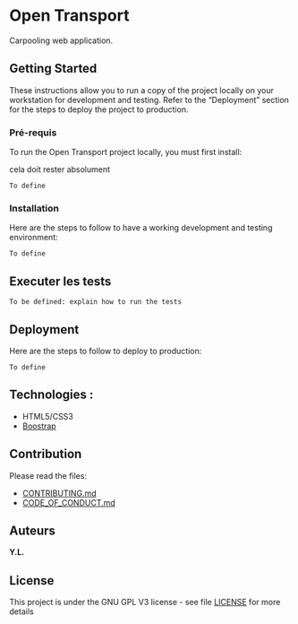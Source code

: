 # Open Transport

Carpooling web application.

## Getting Started
These instructions allow you to run a copy of the project locally on your workstation for development and testing. Refer to the “Deployment” section for the steps to deploy the project to production.

### Pré-requis
To run the Open Transport project locally, you must first install:

cela doit rester absolument
```
To define

```

### Installation

Here are the steps to follow to have a working development and testing environment:


```
To define
```



## Executer les tests

```
To be defined: explain how to run the tests
```


## Deployment

Here are the steps to follow to deploy to production:

```
To define
```

## Technologies :

* HTML5/CSS3
* [Boostrap](https://getbootstrap.com/)

## Contribution

Please read the files:
* [CONTRIBUTING.md](https://github.com/OpenClassrooms-Student-Center/7688581-Expert-Git-GitHub/blob/main/CONTRIBUTING.md)
* [CODE_OF_CONDUCT.md](https://github.com/OpenClassrooms-Student-Center/7688581-Expert-Git-GitHub/blob/main/CONTRIBUTING.md) 

## Auteurs

**Y.L.**

## License

This project is under the GNU GPL V3 license - see file [LICENSE](LICENSE) for more details
